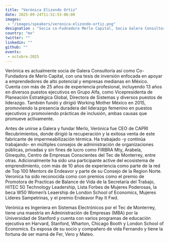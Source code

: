 ```yaml
---
title: "Verónica Elizondo Ortiz"
date: 2025-09-24T11:52:53-06:00
images: 
 - "/images/speakers/veronica-elizondo-ortiz.png"
designation : "Socia co-Fudnadora Merlo Capital, Socia Galera Consultores, Consultora Independiente"
country: "mx"
twitter: ""
linkedin: ""
github: ""
events: 
 - octubre-2025
---
```


Verónica es actualmente socia de Galera Consultoría así como Co-Fundadora de Merlo Capital, con una tesis de inversión enfocada en apoyar a emprendedores de alto potencial y empresas medianas en México.
Cuenta con más de 25 años de experiencia profesional, incluyendo 13 años en diversos puestos ejecutivos en Grupo Alfa, como Vicepresidenta de Planeación Estratégica Global, Directora de Sistemas y diversos puestos de liderazgo. También fundó y dirigió Working Mother México en 2015, promoviendo la presencia duradera del liderazgo femenino en puestos ejecutivos y promoviendo prácticas de inclusión, ambas causas que promueve activamente.

Antes de unirse a Galera y fundar Merlo, Verónica fue CEO de CAPRI Recubrimientos, donde dirigió la recuperación y la exitosa venta de este fabricante de impermeabilización térmica. Ha trabajado -y continúa trabajando- en múltiples consejos de administración de organizaciones públicas, privadas y sin fines de lucro como FIRBRA Mty, Arabela, Ginequito, Centro de Empresas Conscientes del Tec de Monterrey, entre otras. Adicionalmente ha sido una participante active del ecosistema de emprendimiento, com más de 10 años de experiencia como parte de la red de Top 100 Mentors de Endeavor y parte de su Consejo de la Region Norte.
Veronica ha sido reconocida como con premios como el premio de Promotora de Practicas de Balance de Vida de la Secretaría del Trabajo, HITEC 50 Technology Leadership, Lista Forbes de Mujeres Poderosas, la beca W50 Women’s Leaership de London School of Economics, Mujeres Líderes Sampetrinas, y el premio Endeavor Pay It Fwd.

Verónica es Ingeniera en Sistemas Electrónicos por el Tec de Monterrey, tiene una maestría en Administración de Empresas (MBA) por la Universidad de Stanford y cuenta con varios programas de educación ejecutiva en Harvard, Stanford, Wharton, Chicago Booth y London School of Economics. Es esposa de su socio y compañero de vida Fernando y tiene la fortuna de ser mamá de Fer, Vero y Mateo.